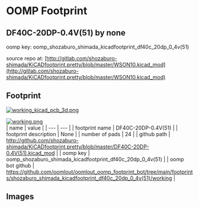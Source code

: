 # OOMP Footprint  
## DF40C-20DP-0.4V(51)  by none  
  
oomp key: oomp_shozaburo_shimada_kicadfootprint_df40c_20dp_0_4v(51)  
  
source repo at: [http://gitlab.com/shozaburo-shimada/KiCADfootprint.pretty/blob/master/WSON10.kicad_mod](http://gitlab.com/shozaburo-shimada/KiCADfootprint.pretty/blob/master/WSON10.kicad_mod)  
## Footprint  
  
[![working_kicad_pcb_3d.png](working_kicad_pcb_3d_600.png)](working_kicad_pcb_3d.png)  
  
[![working.png](working_600.png)](working.png)  
| name | value | 
| --- | --- | 
| footprint name | DF40C-20DP-0.4V(51) | 
| footprint description | None | 
| number of pads | 24 | 
| github path | http://github.com/shozaburo-shimada/KiCADfootprint.pretty/blob/master/DF40C-20DP-0.4V(51).kicad_mod | 
| oomp key | oomp_shozaburo_shimada_kicadfootprint_df40c_20dp_0_4v(51) | 
| oomp bot github | https://github.com/oomlout/oomlout_oomp_footprint_bot/tree/main/footprints/shozaburo_shimada_kicadfootprint_df40c_20dp_0_4v(51)/working | 
## Images  
